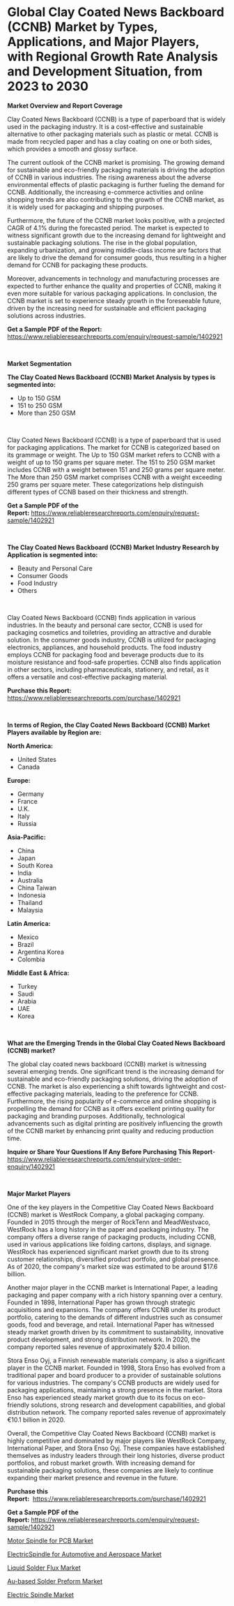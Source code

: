 <p><h1>Global Clay Coated News Backboard (CCNB) Market by Types, Applications, and Major Players, with Regional Growth Rate Analysis and Development Situation, from 2023 to 2030</h1></p><p><strong>Market Overview and Report Coverage</strong></p>
<p><p>Clay Coated News Backboard (CCNB) is a type of paperboard that is widely used in the packaging industry. It is a cost-effective and sustainable alternative to other packaging materials such as plastic or metal. CCNB is made from recycled paper and has a clay coating on one or both sides, which provides a smooth and glossy surface.</p><p>The current outlook of the CCNB market is promising. The growing demand for sustainable and eco-friendly packaging materials is driving the adoption of CCNB in various industries. The rising awareness about the adverse environmental effects of plastic packaging is further fueling the demand for CCNB. Additionally, the increasing e-commerce activities and online shopping trends are also contributing to the growth of the CCNB market, as it is widely used for packaging and shipping purposes.</p><p>Furthermore, the future of the CCNB market looks positive, with a projected CAGR of 4.1% during the forecasted period. The market is expected to witness significant growth due to the increasing demand for lightweight and sustainable packaging solutions. The rise in the global population, expanding urbanization, and growing middle-class income are factors that are likely to drive the demand for consumer goods, thus resulting in a higher demand for CCNB for packaging these products.</p><p>Moreover, advancements in technology and manufacturing processes are expected to further enhance the quality and properties of CCNB, making it even more suitable for various packaging applications. In conclusion, the CCNB market is set to experience steady growth in the foreseeable future, driven by the increasing need for sustainable and efficient packaging solutions across industries.</p></p>
<p><strong>Get a Sample PDF of the Report:</strong> <a href="https://www.reliableresearchreports.com/enquiry/request-sample/1402921">https://www.reliableresearchreports.com/enquiry/request-sample/1402921</a></p>
<p>&nbsp;</p>
<p><strong>Market Segmentation</strong></p>
<p><strong>The Clay Coated News Backboard (CCNB) Market Analysis by types is segmented into:</strong></p>
<p><ul><li>Up to 150 GSM</li><li>151 to 250 GSM</li><li>More than 250 GSM</li></ul></p>
<p>&nbsp;</p>
<p><p>Clay Coated News Backboard (CCNB) is a type of paperboard that is used for packaging applications. The market for CCNB is categorized based on its grammage or weight. The Up to 150 GSM market refers to CCNB with a weight of up to 150 grams per square meter. The 151 to 250 GSM market includes CCNB with a weight between 151 and 250 grams per square meter. The More than 250 GSM market comprises CCNB with a weight exceeding 250 grams per square meter. These categorizations help distinguish different types of CCNB based on their thickness and strength.</p></p>
<p><strong>Get a Sample PDF of the Report:</strong>&nbsp;<a href="https://www.reliableresearchreports.com/enquiry/request-sample/1402921">https://www.reliableresearchreports.com/enquiry/request-sample/1402921</a></p>
<p>&nbsp;</p>
<p><strong>The Clay Coated News Backboard (CCNB) Market Industry Research by Application is segmented into:</strong></p>
<p><ul><li>Beauty and Personal Care</li><li>Consumer Goods</li><li>Food Industry</li><li>Others</li></ul></p>
<p>&nbsp;</p>
<p><p>Clay Coated News Backboard (CCNB) finds application in various industries. In the beauty and personal care sector, CCNB is used for packaging cosmetics and toiletries, providing an attractive and durable solution. In the consumer goods industry, CCNB is utilized for packaging electronics, appliances, and household products. The food industry employs CCNB for packaging food and beverage products due to its moisture resistance and food-safe properties. CCNB also finds application in other sectors, including pharmaceuticals, stationery, and retail, as it offers a versatile and cost-effective packaging material.</p></p>
<p><strong>Purchase this Report:</strong>&nbsp; <a href="https://www.reliableresearchreports.com/purchase/1402921">https://www.reliableresearchreports.com/purchase/1402921</a></p>
<p>&nbsp;</p>
<p><strong>In terms of Region, the Clay Coated News Backboard (CCNB) Market Players available by Region are:</strong></p>
<p>
    <p> <strong> North America: </strong>
        <ul>
            <li>United States</li>
            <li>Canada</li>
        </ul>
        </p> 
    <p> <strong> Europe: </strong>
        <ul>
            <li>Germany</li>
            <li>France</li>
            <li>U.K.</li>
            <li>Italy</li>
            <li>Russia</li>
        </ul>
        </p> 
    <p> <strong> Asia-Pacific: </strong>
        <ul>
            <li>China</li>
            <li>Japan</li>
            <li>South Korea</li>
            <li>India</li>
            <li>Australia</li>
            <li>China Taiwan</li>
            <li>Indonesia</li>
            <li>Thailand</li>
            <li>Malaysia</li>
        </ul>
        </p> 
    <p> <strong> Latin America: </strong>
        <ul>
            <li>Mexico</li>
            <li>Brazil</li>
            <li>Argentina Korea</li>
            <li>Colombia</li>
        </ul>
        </p> 
    <p> <strong> Middle East & Africa: </strong>
        <ul>
            <li>Turkey</li>
            <li>Saudi</li>
            <li>Arabia</li>
            <li>UAE</li>
            <li>Korea</li>
        </ul>
    </p>
    </p>
<p>&nbsp;</p>
<p><strong>What are the Emerging Trends in the Global Clay Coated News Backboard (CCNB) market?</strong></p>
<p><p>The global clay coated news backboard (CCNB) market is witnessing several emerging trends. One significant trend is the increasing demand for sustainable and eco-friendly packaging solutions, driving the adoption of CCNB. The market is also experiencing a shift towards lightweight and cost-effective packaging materials, leading to the preference for CCNB. Furthermore, the rising popularity of e-commerce and online shopping is propelling the demand for CCNB as it offers excellent printing quality for packaging and branding purposes. Additionally, technological advancements such as digital printing are positively influencing the growth of the CCNB market by enhancing print quality and reducing production time.</p></p>
<p><strong>Inquire or Share Your Questions If Any Before Purchasing This Report</strong>- <a href="https://www.reliableresearchreports.com/enquiry/pre-order-enquiry/1402921">https://www.reliableresearchreports.com/enquiry/pre-order-enquiry/1402921</a></p>
<p>&nbsp;</p>
<p><strong>Major Market Players</strong></p>
<p><p>One of the key players in the Competitive Clay Coated News Backboard (CCNB) market is WestRock Company, a global packaging company. Founded in 2015 through the merger of RockTenn and MeadWestvaco, WestRock has a long history in the paper and packaging industry. The company offers a diverse range of packaging products, including CCNB, used in various applications like folding cartons, displays, and signage. WestRock has experienced significant market growth due to its strong customer relationships, diversified product portfolio, and global presence. As of 2020, the company's market size was estimated to be around $17.6 billion.</p><p>Another major player in the CCNB market is International Paper, a leading packaging and paper company with a rich history spanning over a century. Founded in 1898, International Paper has grown through strategic acquisitions and expansions. The company offers CCNB under its product portfolio, catering to the demands of different industries such as consumer goods, food and beverage, and retail. International Paper has witnessed steady market growth driven by its commitment to sustainability, innovative product development, and strong distribution network. In 2020, the company reported sales revenue of approximately $20.4 billion.</p><p>Stora Enso Oyj, a Finnish renewable materials company, is also a significant player in the CCNB market. Founded in 1998, Stora Enso has evolved from a traditional paper and board producer to a provider of sustainable solutions for various industries. The company's CCNB products are widely used for packaging applications, maintaining a strong presence in the market. Stora Enso has experienced steady market growth due to its focus on eco-friendly solutions, strong research and development capabilities, and global distribution network. The company reported sales revenue of approximately €10.1 billion in 2020.</p><p>Overall, the Competitive Clay Coated News Backboard (CCNB) market is highly competitive and dominated by major players like WestRock Company, International Paper, and Stora Enso Oyj. These companies have established themselves as industry leaders through their long histories, diverse product portfolios, and robust market growth. With increasing demand for sustainable packaging solutions, these companies are likely to continue expanding their market presence and revenue in the future.</p></p>
<p><strong>Purchase this Report:</strong>&nbsp;&nbsp;<a href="https://www.reliableresearchreports.com/purchase/1402921">https://www.reliableresearchreports.com/purchase/1402921</a></p>
<p></p>
<p><strong>Get a Sample PDF of the Report:</strong>&nbsp;<a href="https://www.reliableresearchreports.com/enquiry/request-sample/1402921">https://www.reliableresearchreports.com/enquiry/request-sample/1402921</a></p>
<p><p><a href="https://medium.com/@efrenmuller/motor-spindle-for-pcb-market-outlook-industry-overview-and-forecast-2023-to-2030-d696c5245fa8">Motor Spindle for PCB Market</a></p><p><a href="https://medium.com/@jettiejohns/decoding-electricspindle-for-automotive-and-aerospace-market-metrics-market-share-trends-and-a42328b27ad7">ElectricSpindle for Automotive and Aerospace Market</a></p><p><a href="https://medium.com/@ollierippin/liquid-solder-flux-market-the-key-to-successful-business-strategy-forecast-till-2030-5a43a1449857">Liquid Solder Flux Market</a></p><p><a href="https://medium.com/@danesanford_55006/au-based-solder-preform-nbsp-market-focuses-on-market-share-size-and-projected-forecast-till-2030-01a6351ab38a">Au-based Solder Preform Market</a></p><p><a href="https://medium.com/@melissahaag/electric-spindle-market-share-evolution-and-market-growth-trends-2023-2030-fa7fe6336dc0">Electric Spindle Market</a></p></p>